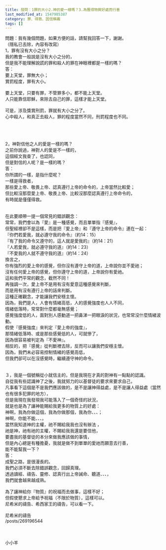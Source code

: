 ```yaml
---
title: 發問：1罪的大小2.神的愛一樣嗎？3.為獲得物質好處而行善
last_modified_at: 1547985387
category: 罪、得救、因信稱義
tags: []
---
```


問題：我有幾個問題，如果方便的話，請幫我回答一下，謝謝。<br>（隱私已去除，內容有改寫）<br><!--more-->1，罪有沒有大小之分？<br>我的教會一般說是沒有大小之分的，<br>但是我不能理解說謊的罪和殺人的罪在神眼裡都是一樣的嗎？<br>答：<br>要上天堂，罪無大小；<br>賞罰程度，罪有大小。<br><br>要上天堂，只要有罪，不管罪多小，都不能上天堂。<br>人只能靠信耶穌，來除去自己的罪，這樣才能上天堂。<br><br>可是，涉及獎賞刑罰，罪就有大小之分了。<br>心中殺人，和真正去殺人，罪的程度當然不同，刑罰程度也不同。<br><br><br><br><br>2，神對信他之人的愛是一樣的嗎？<br>之前你說過，神對人的愛是不一樣的，<br>這個經文我查了，也認同，<br>但是對信的人呢？是一樣的嗎？<br>答：<br>你所謂的一樣，是指什麼呢？<br>一樣是得救者，<br>那些愛上帝、敬畏上帝、認真遵行上帝的命令的，上帝當然比較愛；<br>但比較沒那麼愛上帝、敬畏上帝、比較沒那麼認真遵行上帝命令的，<br>有時就是僅僅得救。<br><br><br>在此要順帶一提一個常見的錯誤觀念：<br>常常，我們會以為『愛』是一種感覺，而且單單指『感覺』，<br>但聖經裡卻不是這樣，而是把『愛上帝』和『遵守上帝的命令』連在一起：<br>『你們若愛我，就必遵守我的命令』（約14：15）<br>『有了我的命令又遵守的，這人就是愛我的』（約14：21）<br>『人若愛我，就必遵守我的道』（約14：23）<br>『不愛我的人就不遵守我的道』（約14：24）<br>換言之，<br>你有強烈的愛上帝的感覺，但你沒有遵守上帝的道，上帝說你並不愛祂；<br>沒有任何愛上帝的感覺，但你遵守上帝的道，上帝說你有愛祂。<br>這和我們平常的觀念，截然不同！<br>再強調一次，愛上帝不是用有沒有愛意這種感覺來判斷，<br>而是用有沒有遵行上帝的話來判斷。<br>這種正確觀念，才能讓我們安穩主懷。<br>因為，我們是人，人會有情緒高低，人的感覺強度也人人不同，<br>情緒低落時，常常對什麼都毫無感覺；<br>感覺強度低的人，面對別人感動道一把鼻涕一把眼淚的狀況，也常常沒什麼情緒波動。<br>假使『感覺強度』來判定『愛上帝的強度』，<br>那情緒低落時、或是那些感覺低的人，可就慘了，<br>因為很容易被判定為『不愛神』。<br>相反的，把『感覺』從判斷裡去除，反而可以讓我們安穩主懷。<br>因為，我們未必容易控制情緒的感覺高低，<br>但我們卻可以在沒感覺時，繼續遵守神的命令。<br><br><br>３，我是一個號稱從小就信主的，但是我現在才真的對神有一點點的認識。<br>自從我有些認識神了之後，我就努力的以基督徒的要求來要求自己，<br>凡事看下這個是不是我們應該做的，是不是讓神得益處，是不是讓人得益處（當然也有很多犯罪的地方），<br>但是我現在我發現我可能落入了一個奇怪的狀況，<br>就是也是為了讓神能賜給我更多的物質上的好處：<br>神啊，我為你做這個，我為你做那個，我為你、、、；<br>神啊，你能不能、、、。<br>當然我知道神的主權，祂不賜給我我也沒有辦法 ，<br>祂是神，祂有祂的主權，不賜給我我還是要信他，<br>要盡我的基督徒的本分來做我應該做的事情，<br>但是內心總是有種擔憂，我就是做不到單單的愛祂而願意去行善，<br>能不能幫我一下？<br>答：<br>成聖之路，是很漫長的。<br>我們必須不斷去除錯誤觀念，回歸真理。<br>透過讀經、禱告、靈修、認真行出上帝誡命、聽道、、、，<br>我們就會越來越成熟。<br><br>為了讓神給你『物質』的祝福而去做事，這樣不好；<br>但假使懇求上帝給予祝福（不限於物質），這樣可以。<br>尼希米的禱告、希西家王的禱告，可以看一下。<br><br>尼希米的禱告<br>/posts/269196544<br><br><br><br>小小羊<br><br><br>

